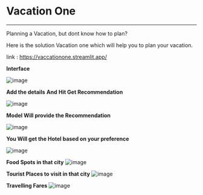 # Vacation One 
________________________________________________________________________________________________________________________________________________________________________________________________________________________

Planning a Vacation, but dont know how to plan? 

Here is the solution Vacation one which will help you to plan your vacation.

link : https://vaccationone.streamlit.app/

**Interface** 


![image](https://github.com/user-attachments/assets/2ceb1525-02a2-4c0e-9a9f-f81cfa4109e4)

**Add the details**
**And**
**Hit Get Recommendation**


![image](https://github.com/user-attachments/assets/0671230b-78ac-4df2-9a3c-b07cc5c195cd)

**Model Will provide the Recommendation**


![image](https://github.com/user-attachments/assets/98d7c1f9-d7f3-40be-a217-cca0cd62e238)

**You Will get the Hotel based on your preference**

![image](https://github.com/user-attachments/assets/c84cf027-c1f9-428b-8eb8-99fe7b4781ba)

**Food Spots in that city**
![image](https://github.com/user-attachments/assets/98daa2e3-ffd8-4e32-b054-7f3252ee2dcd)

**Tourist Places to visit in that city**
![image](https://github.com/user-attachments/assets/2c73a767-d12d-449e-bb92-8ae7f7ea39fb)

**Travelling Fares**
![image](https://github.com/user-attachments/assets/20c3a730-0d02-4f73-a5e2-1c7922932547)


